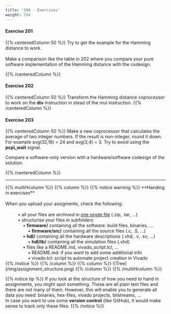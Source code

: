 ```yaml
---
title: '204 - Exercises'
weight: 204
---
```


#### Exercise 201

{{% centeredColumn 50 %}}
Try to get the example for the Hamming distance to work.
<br/>
<br/>
Make a comparison like the table in 202 where you compare your pure software implementation of the Hamming distance with the codesign.

{{% /centeredColumn %}}

#### Exercise 202

{{% centeredColumn 50 %}}
Transform the Hamming distance coprocessor to work on the <b>div</b> instruction in stead of the mul instruction.
{{% /centeredColumn %}}

#### Exercise 203

{{% centeredColumn 50 %}}
Make a new coprocessor that calculates the average of two integer numbers. If the result is non-integer, round it down. For example avg(32,16) = 24 and avg(3,4) = 3. Try to avoid using the <b>pcpi_wait</b> signal.

Compare a software-only version with a hardware/software codesign of the solution.

{{% /centeredColumn %}}

<!-- ------------------------------------------------------------------------ -->
<hr/>
{{% multiHcolumn %}}
{{% column %}}
{{% notice warning %}}
**Handing in exercises**<br/><br/>
When you upload your assigments, check the following:<br/><br/>
&nbsp; &nbsp; &nbsp; &nbsp; &nbsp; &#x2022; all your files are <i>archived</i> in <u>one single file</u> (.zip, .tar, ...)<br/>
&nbsp; &nbsp; &nbsp; &nbsp; &nbsp; &#x2022; structurise your files in subfolders<br/>
&nbsp; &nbsp; &nbsp; &nbsp; &nbsp; &nbsp; &nbsp; &#x2022; <b>firmware/</b> containing all the software: build files, binaries, ...<br/>
&nbsp; &nbsp; &nbsp; &nbsp; &nbsp; &nbsp; &nbsp; &nbsp; &nbsp; &#x2022; <b>firmware/src/</b> containing all the source files (.c, .S, ...)<br/>
&nbsp; &nbsp; &nbsp; &nbsp; &nbsp; &nbsp; &nbsp; &#x2022; <b>hdl/</b> containing all the hardware descriptions (.vhd, .v, .sv, ...)<br/>
&nbsp; &nbsp; &nbsp; &nbsp; &nbsp; &nbsp; &nbsp; &nbsp; &nbsp; &#x2022; <b>hdl/tb/</b> containing all the simulation files (.vhd)<br/>
&nbsp; &nbsp; &nbsp; &nbsp; &nbsp; &nbsp; &nbsp; &#x2022; files like a README.md, vivado_script.tcl, ...<br/>
&nbsp; &nbsp; &nbsp; &nbsp; &nbsp; &nbsp; &nbsp; &nbsp; &nbsp; &#x2022; README.md: if you want to add some additional info<br/>
&nbsp; &nbsp; &nbsp; &nbsp; &nbsp; &nbsp; &nbsp; &nbsp; &nbsp; &#x2022; vivado.tcl: script to automate project creation in Vivado<br/>
{{% /notice %}}
{{% /column %}}
{{% column %}}
![Tree](/img/assignment_structure.png)
{{% /column %}}
{{% /multiHcolumn %}}

{{% notice tip %}}
If you look at the structure of how you need to hand in assignments, you might spot something. These are all plain text files and there are not many of them. However, this will enable you to generate all data you need: binaries, hex-files, vivado projects, bitstreams, ... <br/>
In case you want to use some <b>version control</b> (like GitHub), it would make sense to track only these files.
{{% /notice %}}
